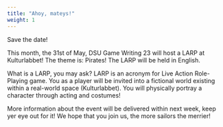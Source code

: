 ```yaml
---
title: "Ahoy, mateys!"
weight: 1
---
```

Save the date! 

This month, the 31st of May, DSU Game Writing 23 will host a LARP at Kulturlabbet! The theme is: Pirates! The LARP will be held in English.

What is a LARP, you may ask? LARP is an acronym for Live Action Role-Playing game. You as a player will be invited into a fictional world existing within a real-world space (Kulturlabbet).  You will physically portray a character through acting and costumes!

More information about the event will be delivered within next week, keep yer eye out for it! We hope that you join us, the more sailors the merrier!
